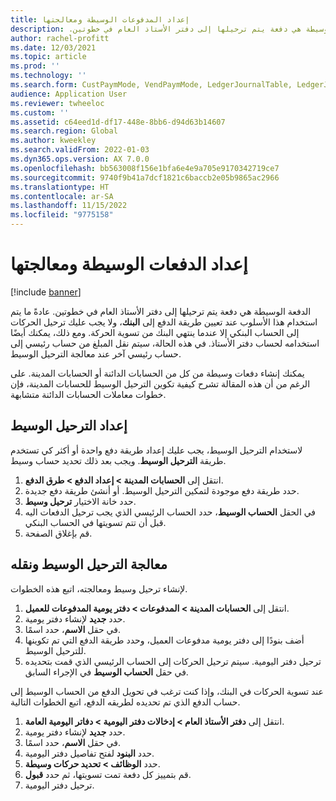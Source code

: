 ```yaml
---
title: إعداد المدفوعات الوسيطة ومعالجتها‬‏‫
description: توضح هذه المقالة كيفية إعداد دفعات العميل الوسيطة ومعالجتها‬‏‫. الدفعة الوسيطة هي دفعة يتم ترحيلها إلى دفتر الأستاذ العام في خطوتين.
author: rachel-profitt
ms.date: 12/03/2021
ms.topic: article
ms.prod: ''
ms.technology: ''
ms.search.form: CustPaymMode, VendPaymMode, LedgerJournalTable, LedgerJournalTransCustPaym, LedgerJournalTransVendPaym, LedgerJournalTransDaily
audience: Application User
ms.reviewer: twheeloc
ms.custom: ''
ms.assetid: c64eed1d-df17-448e-8bb6-d94d63b14607
ms.search.region: Global
ms.author: kweekley
ms.search.validFrom: 2022-01-03
ms.dyn365.ops.version: AX 7.0.0
ms.openlocfilehash: bb563008f156e1bfa6e4e9a705e9170342719ce7
ms.sourcegitcommit: 9740f9b41a7dcf1821c6baccb2e05b9865ac2966
ms.translationtype: HT
ms.contentlocale: ar-SA
ms.lasthandoff: 11/15/2022
ms.locfileid: "9775158"
---
```

# <a name="set-up-and-process-bridged-payments"></a>إعداد الدفعات الوسيطة ومعالجتها‬‏‫

[!include [banner](../includes/banner.md)]

الدفعة الوسيطة هي دفعة يتم ترحيلها إلى دفتر الأستاذ العام في خطوتين. عادةً ما يتم استخدام هذا الأسلوب عند تعيين طريقة الدفع إلى **البنك**، ولا يجب عليك ترحيل الحركات إلى الحساب البنكي إلا عندما ينتهي البنك من تسوية الحركة. ومع ذلك، يمكنك أيضًا استخدامه لحساب دفتر الأستاذ. في هذه الحالة، سيتم نقل المبلغ من حساب رئيسي إلى حساب رئيسي آخر عند معالجة الترحيل الوسيط.

يمكنك إنشاء دفعات وسيطة من كل من الحسابات الدائنة أو الحسابات المدينة. على الرغم من أن هذه المقالة تشرح كيفية تكوين الترحيل الوسيط للحسابات المدينة، فإن خطوات معاملات الحسابات الدائنة متشابهة.

## <a name="set-up-bridging-posting"></a>إعداد الترحيل الوسيط

لاستخدام الترحيل الوسيط، يجب عليك إعداد طريقة دفع واحدة أو أكثر كي تستخدم طريقة **الترحيل الوسيط**. ويجب بعد ذلك تحديد حساب وسيط.

1. انتقل إلى **الحسابات المدينة &gt; إعداد الدفع &gt; طرق الدفع**.
2. حدد طريقة دفع موجودة لتمكين الترحيل الوسيط. أو أنشئ طريقة دفع جديدة.
3. حدد خانة الاختيار **ترحيل وسيط**.
4. في الحقل **الحساب الوسيط**، حدد الحساب الرئيسي الذي يجب ترحيل الدفعات اليه قبل أن تتم تسويتها في الحساب البنكي.
5. قم بإغلاق الصفحة.

## <a name="process-and-transfer-bridging-posting"></a>معالجة الترحيل الوسيط ونقله

لإنشاء ترحيل وسيط ومعالجته، اتبع هذه الخطوات.

1. انتقل إلى **الحسابات المدينة &gt; المدفوعات &gt; دفتر يومية المدفوعات للعميل**.
2. حدد **جديد** لإنشاء دفتر يومية.
3. في حقل **الاسم**، حدد اسمًا.
4. أضف بنودًا إلى دفتر يومية مدفوعات العميل، وحدد طريقة الدفع التي تم تكوينها للترحيل الوسيط.
5. ترحيل دفتر اليومية. سيتم ترحيل الحركات إلى الحساب الرئيسي الذي قمت بتحديده في حقل **الحساب الوسيط** في الإجراء السابق.

عند تسوية الحركات في البنك، وإذا كنت ترغب في تحويل الدفع من الحساب الوسيط إلى حساب الدفع الذي تم تحديده لطريقه الدفع، اتبع الخطوات التالية.

1. انتقل إلى **دفتر الأستاذ العام &gt; إدخالات دفتر اليومية &gt; دفاتر اليومية العامة**‬.
2. حدد **جديد** لإنشاء دفتر يومية.
3. في حقل **الاسم**، حدد اسمًا.
4. حدد **البنود** لفتح تفاصيل دفتر اليومية.
5. حدد **الوظائف &gt; تحديد حركات وسيطة**.
6. قم بتمييز كل دفعة تمت تسويتها، ثم حدد **قبول**.
7. ترحيل دفتر اليومية.
